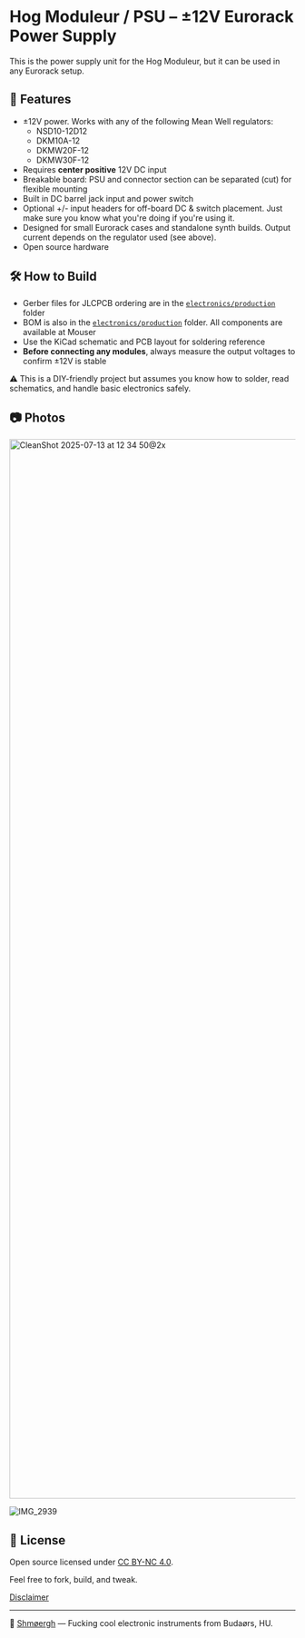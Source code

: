 # Hog Moduleur / PSU – ±12V Eurorack Power Supply

This is the power supply unit for the Hog Moduleur, but it can be used in any Eurorack setup.

## 🐷 Features

- ±12V power. Works with any of the following Mean Well regulators:
    - NSD10-12D12
    - DKM10A-12
    - DKMW20F-12
    - DKMW30F-12
- Requires **center positive** 12V DC input
- Breakable board: PSU and connector section can be separated (cut) for flexible mounting
- Built in DC barrel jack input and power switch
- Optional +/- input headers for off-board DC & switch placement. Just make sure you know what you're doing if you're using it.
- Designed for small Eurorack cases and standalone synth builds. Output current depends on the regulator used (see above).
- Open source hardware

## 🛠️ How to Build

- Gerber files for JLCPCB ordering are in the [`electronics/production`](./electronics/production) folder
- BOM is also in the [`electronics/production`](./electronics/production) folder. All components are available at Mouser
- Use the KiCad schematic and PCB layout for soldering reference
- **Before connecting any modules**, always measure the output voltages to confirm ±12V is stable

⚠️ This is a DIY-friendly project but assumes you know how to solder, read schematics, and handle basic electronics safely.

## 📷 Photos

<img width="2968" height="1866" alt="CleanShot 2025-07-13 at 12 34 50@2x" src="https://github.com/user-attachments/assets/e8117d95-726b-40f4-b03a-bdb1c461af79" />

![IMG_2939](https://github.com/user-attachments/assets/093e68c2-3c0d-4f67-8883-82444be80754)



## 🧪 License

Open source licensed under [CC BY-NC 4.0](https://creativecommons.org/licenses/by-nc/4.0/).

Feel free to fork, build, and tweak.

[Disclaimer](https://github.com/shmoergh/hog-moduleur)

---

🐖 [Shmøergh](https://shmoergh.com) — Fucking cool electronic instruments from Budaørs, HU.
